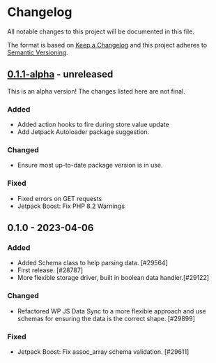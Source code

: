 # Changelog

All notable changes to this project will be documented in this file.

The format is based on [Keep a Changelog](https://keepachangelog.com/en/1.0.0/)
and this project adheres to [Semantic Versioning](https://semver.org/spec/v2.0.0.html).

## [0.1.1-alpha] - unreleased

This is an alpha version! The changes listed here are not final.

### Added
- Added action hooks to fire during store value update
- Add Jetpack Autoloader package suggestion.

### Changed
- Ensure most up-to-date package version is in use.

### Fixed
- Fixed errors on GET requests
- Jetpack Boost: Fix PHP 8.2 Warnings

## 0.1.0 - 2023-04-06
### Added
- Added Schema class to help parsing data. [#29564]
- First release. [#28787]
- More flexible storage driver, built in boolean data handler.[#29122]

### Changed
- Refactored WP JS Data Sync to a more flexible approach and use schemas for ensuring the data is the correct shape. [#29899]

### Fixed
- Jetpack Boost: Fix assoc_array schema validation. [#29611]

[0.1.1-alpha]: https://github.com/Automattic/jetpack-wp-js-data-sync/compare/v0.1.0...v0.1.1-alpha

